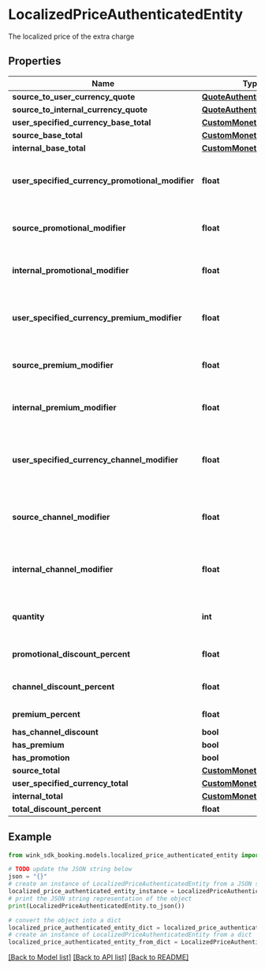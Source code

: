 # LocalizedPriceAuthenticatedEntity

The localized price of the extra charge

## Properties

Name | Type | Description | Notes
------------ | ------------- | ------------- | -------------
**source_to_user_currency_quote** | [**QuoteAuthenticatedEntity**](QuoteAuthenticatedEntity.md) |  | 
**source_to_internal_currency_quote** | [**QuoteAuthenticatedEntity**](QuoteAuthenticatedEntity.md) |  | 
**user_specified_currency_base_total** | [**CustomMonetaryAmount**](CustomMonetaryAmount.md) |  | 
**source_base_total** | [**CustomMonetaryAmount**](CustomMonetaryAmount.md) |  | 
**internal_base_total** | [**CustomMonetaryAmount**](CustomMonetaryAmount.md) |  | 
**user_specified_currency_promotional_modifier** | **float** | Promotional modifiers in user specified currency | [optional] 
**source_promotional_modifier** | **float** | Promotional modifiers in hotel currency | [optional] 
**internal_promotional_modifier** | **float** | Promotional modifiers in wink currency | [optional] 
**user_specified_currency_premium_modifier** | **float** | Premium modifiers in user specified currency | [optional] 
**source_premium_modifier** | **float** | Premium modifiers in hotel currency | [optional] 
**internal_premium_modifier** | **float** | Premium modifiers in wink currency | [optional] 
**user_specified_currency_channel_modifier** | **float** | Channel / Membership modifier in user specified currency | [optional] 
**source_channel_modifier** | **float** | Channel / Membership modifier in hotel currency | [optional] 
**internal_channel_modifier** | **float** | Channel / Membership modifier in wink currency | [optional] 
**quantity** | **int** | How many of this item is included in this price | [optional] [default to 1]
**promotional_discount_percent** | **float** | Promotional discount percent | [optional] 
**channel_discount_percent** | **float** | Channel discount percent | [optional] 
**premium_percent** | **float** | Premium percent | [optional] 
**has_channel_discount** | **bool** |  | [optional] 
**has_premium** | **bool** |  | [optional] 
**has_promotion** | **bool** |  | [optional] 
**source_total** | [**CustomMonetaryAmount**](CustomMonetaryAmount.md) |  | [optional] 
**user_specified_currency_total** | [**CustomMonetaryAmount**](CustomMonetaryAmount.md) |  | [optional] 
**internal_total** | [**CustomMonetaryAmount**](CustomMonetaryAmount.md) |  | [optional] 
**total_discount_percent** | **float** |  | [optional] 

## Example

```python
from wink_sdk_booking.models.localized_price_authenticated_entity import LocalizedPriceAuthenticatedEntity

# TODO update the JSON string below
json = "{}"
# create an instance of LocalizedPriceAuthenticatedEntity from a JSON string
localized_price_authenticated_entity_instance = LocalizedPriceAuthenticatedEntity.from_json(json)
# print the JSON string representation of the object
print(LocalizedPriceAuthenticatedEntity.to_json())

# convert the object into a dict
localized_price_authenticated_entity_dict = localized_price_authenticated_entity_instance.to_dict()
# create an instance of LocalizedPriceAuthenticatedEntity from a dict
localized_price_authenticated_entity_from_dict = LocalizedPriceAuthenticatedEntity.from_dict(localized_price_authenticated_entity_dict)
```
[[Back to Model list]](../README.md#documentation-for-models) [[Back to API list]](../README.md#documentation-for-api-endpoints) [[Back to README]](../README.md)


